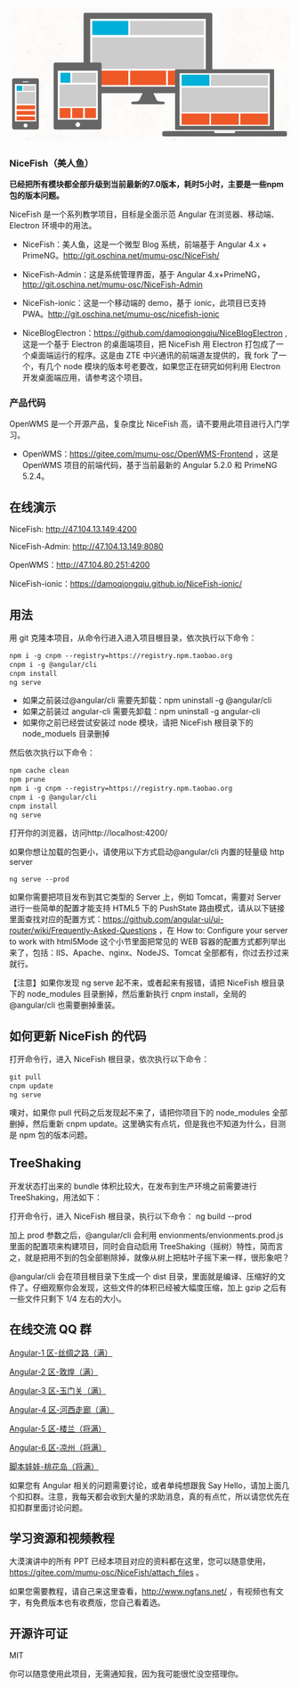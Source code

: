<img src="src/assets/imgs/dist.jpg" alt="nicefish"/>

### NiceFish（美人鱼）

**已经把所有模块都全部升级到当前最新的7.0版本，耗时5小时，主要是一些npm包的版本问题。**

NiceFish 是一个系列教学项目，目标是全面示范 Angular 在浏览器、移动端、Electron 环境中的用法。

* NiceFish：美人鱼，这是一个微型 Blog 系统，前端基于 Angular 4.x + PrimeNG。http://git.oschina.net/mumu-osc/NiceFish/

* NiceFish-Admin：这是系统管理界面，基于 Angular 4.x+PrimeNG，http://git.oschina.net/mumu-osc/NiceFish-Admin

* NiceFish-ionic：这是一个移动端的 demo，基于 ionic，此项目已支持 PWA。http://git.oschina.net/mumu-osc/nicefish-ionic

* NiceBlogElectron：https://github.com/damoqiongqiu/NiceBlogElectron ,这是一个基于 Electron 的桌面端项目，把 NiceFish 用 Electron 打包成了一个桌面端运行的程序。这是由 ZTE 中兴通讯的前端道友提供的，我 fork 了一个，有几个 node 模块的版本号老要改，如果您正在研究如何利用 Electron 开发桌面端应用，请参考这个项目。

### 产品代码

OpenWMS 是一个开源产品，复杂度比 NiceFish 高，请不要用此项目进行入门学习。

* OpenWMS：https://gitee.com/mumu-osc/OpenWMS-Frontend ，这是 OpenWMS 项目的前端代码，基于当前最新的 Angular 5.2.0 和 PrimeNG 5.2.4。

## 在线演示

NiceFish: http://47.104.13.149:4200

NiceFish-Admin: http://47.104.13.149:8080

OpenWMS：http://47.104.80.251:4200

NiceFish-ionic：https://damoqiongqiu.github.io/NiceFish-ionic/

## 用法

用 git 克隆本项目，从命令行进入进入项目根目录，依次执行以下命令：

    npm i -g cnpm --registry=https://registry.npm.taobao.org
    cnpm i -g @angular/cli
    cnpm install
    ng serve

* 如果之前装过@angular/cli 需要先卸载：npm uninstall -g @angular/cli
* 如果之前装过 angular-cli 需要先卸载：npm uninstall -g angular-cli
* 如果你之前已经尝试安装过 node 模块，请把 NiceFish 根目录下的 node_moduels 目录删掉

然后依次执行以下命令：

    npm cache clean
    npm prune
    npm i -g cnpm --registry=https://registry.npm.taobao.org
    cnpm i -g @angular/cli
    cnpm install
    ng serve

打开你的浏览器，访问http://localhost:4200/

如果你想让加载的包更小，请使用以下方式启动@angular/cli 内置的轻量级 http server

    ng serve --prod

如果你需要把项目发布到其它类型的 Server 上，例如 Tomcat，需要对 Server 进行一些简单的配置才能支持 HTML5 下的 PushState 路由模式，请从以下链接里面查找对应的配置方式：https://github.com/angular-ui/ui-router/wiki/Frequently-Asked-Questions ，在
How to: Configure your server to work with html5Mode 这个小节里面把常见的 WEB 容器的配置方式都列举出来了，包括：IIS、Apache、nginx、NodeJS、Tomcat 全部都有，你过去抄过来就行。

【注意】如果你发现 ng serve 起不来，或者起来有报错，请把 NiceFish 根目录下的 node_modules 目录删掉，然后重新执行 cnpm install，全局的@angular/cli 也需要删掉重装。

## 如何更新 NiceFish 的代码

打开命令行，进入 NiceFish 根目录，依次执行以下命令：

    git pull
    cnpm update
    ng serve

噢对，如果你 pull 代码之后发现起不来了，请把你项目下的 node_modules 全部删掉，然后重新 cnpm update。这里确实有点坑，但是我也不知道为什么，目测是 npm 包的版本问题。

## TreeShaking

开发状态打出来的 bundle 体积比较大，在发布到生产环境之前需要进行 TreeShaking，用法如下：

打开命令行，进入 NiceFish 根目录，执行以下命令：
ng build --prod

加上 prod 参数之后，@angular/cli 会利用 envionments/envionments.prod.js 里面的配置项来构建项目，同时会自动启用 TreeShaking（摇树）特性，简而言之，就是把用不到的包全部剔除掉，就像从树上把枯叶子摇下来一样，很形象吧？

@angular/cli 会在项目根目录下生成一个 dist 目录，里面就是编译、压缩好的文件了。仔细观察你会发现，这些文件的体积已经被大幅度压缩，加上 gzip 之后有一些文件只剩下 1/4 左右的大小。

## 在线交流 QQ 群

<a target="_blank" href="//shang.qq.com/wpa/qunwpa?idkey=8db5ed802cbddbf6432d7ba7dc4f2a316be020442491eb41cbfb1a12434e8cc7" class="list-group-item"><i class="fa fa-qq" aria-hidden="true"></i> Angular-1 区-丝绸之路（满）</a>

<a target="_blank" href="//shang.qq.com/wpa/qunwpa?idkey=cbfcd79e7e90939b0e2c519f475fac4792985ce2abc5ad45ec5e06ffcfe944dd" class="list-group-item"><i class="fa fa-qq" aria-hidden="true"></i> Angular-2 区-敦煌（满）</a>

<a target="_blank" href="//shang.qq.com/wpa/qunwpa?idkey=639229c8b6ad0c3a9a8f381dddf5d7785780b20d8c37eb25c91ac73ea7d37a5f" class="list-group-item"><i class="fa fa-qq" aria-hidden="true"></i> Angular-3 区-玉门关（满）</a>

<a target="_blank" href="//shang.qq.com/wpa/qunwpa?idkey=12add102af3f67910bdc0de753dee10ebada08ab485af7e38f4dfa0ee27476f7" class="list-group-item"><i class="fa fa-qq" aria-hidden="true"></i> Angular-4 区-河西走廊（满）</a>

<a target="_blank" href="//shang.qq.com/wpa/qunwpa?idkey=1293a6494fb306ea29d281e320a8f4ef82285fa5300f73118e6ff7a79ce76036"
class="list-group-item"><i class="fa fa-qq" aria-hidden="true"></i>
Angular-5 区-楼兰（将满）
</a>

<a target="_blank" href="//shang.qq.com/wpa/qunwpa?idkey=fcd880ba919983dc85690642d48cf00ad0affd8d35de5f30542c895e622a8ab8"
class="list-group-item"><i class="fa fa-qq" aria-hidden="true"></i>
Angular-6 区-凉州（将满）
</a>

<a target="_blank" href="//shang.qq.com/wpa/qunwpa?idkey=5d6b8c5296e4806142b8422ae7abca6f27b9b9b992a4dac80dc1392644e8970a"><i class="fa fa-qq" aria-hidden="true"></i>脚本娃娃-桃花岛（将满）</a>

如果您有 Angular 相关的问题需要讨论，或者单纯想跟我 Say Hello，请加上面几个扣扣群。注意，我每天都会收到大量的求助消息，真的有点忙，所以请您优先在扣扣群里面讨论问题。

## 学习资源和视频教程

大漠演讲中的所有 PPT 已经本项目对应的资料都在这里，您可以随意使用，https://gitee.com/mumu-osc/NiceFish/attach_files 。

如果您需要教程，请自己来这里查看，http://www.ngfans.net/ ，有视频也有文字，有免费版本也有收费版，您自己看着选。

## 开源许可证

MIT

你可以随意使用此项目，无需通知我，因为我可能很忙没空搭理你。
